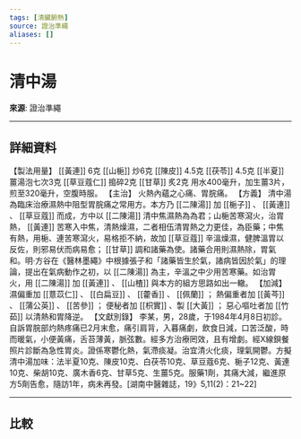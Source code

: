 ```yaml
---
tags: [清臟腑熱]
source: 證治準繩
aliases: []
---
```


# 清中湯

**來源**: 證治準繩  

---

## 詳細資料
【製法用量】 [[黃連]] 6克 [[山梔]] 炒6克 [[陳皮]] 4.5克 [[茯苓]] 4.5克 [[半夏]] 薑湯泡七次3克 [[草豆蔻仁]] 搗碎2克 [[甘草]] 炙2克
用水400毫升，加生薑3片，煎至320毫升，空腹時服。
【主治】
火熱內蘊之心痛、胃脘痛。
【方義】
清中湯為臨床治療濕熱中阻型胃脘痛之常用方。本方乃 [[二陳湯]] 加 [[梔子]] 、 [[黃連]] 、 [[草豆蔻]] 而成，方中以 [[二陳湯]] 清中焦濕熱為為君；山梔苦寒瀉火，治胃熱， [[黃連]] 苦寒入中焦，清熱燥濕，二者相伍清胃熱之力更佳，為臣藥；中焦有熱，用梔、連苦寒瀉火，易格拒不納，故加 [[草豆蔻]] 辛溫燥濕，健脾溫胃以反佐，則邪易伏而病易愈； [[甘草]] 調和諸藥為使。諸藥合用則濕熱除，胃氣和。明‧方谷在《醫林墨繩》中根據張子和「諸藥皆生於氣，諸病皆因於氣」的理論，提出在氣病動作之初，以 [[二陳湯]] 為主，辛溫之中少用苦寒藥。如治胃火，用 [[二陳湯]] 加 [[黃連]] 、 [[山楂]] 與本方的組方思路如出一轍。
【加減】
濕偏重加 [[薏苡仁]] 、 [[白扁豆]] 、 [[藿香]] 、 [[佩蘭]] ；
熱偏重者加 [[黃芩]] 、 [[蒲公英]] 、 [[苦參]] ；
便秘者加 [[枳實]] 、製 [[大黃]] ；
惡心嘔吐者加 [[竹茹]] 以清熱和胃降逆。
【文獻別錄】
李某，男，28歲，于1984年4月8日初診。自訴胃脘部灼熱疼痛已2月末愈，痛引肩背，入暮痛劇，飲食日減，口苦泛酸，時而暖氣，小便黃痛，舌苔薄黃，脈弦數。經多方治療罔效，且有增劇。經X線鋇餐照片診斷為急性胃炎。證係寒鬱化熱，氣滯痰凝。治宜清火化痰，理氣開鬱。方擬清中湯加味：法半夏10克、陳皮10克、白茯苓10克、草豆蔻6克、梔子12克、黃連10克、柴胡10克、廣木香6克、甘草5克、生薑5克。服藥1劑，其痛大減，繼進原方5劑告愈，隨訪1年，病未再發。[湖南中醫雜誌，19》5,11(2)：21~22]

---

## 比較
